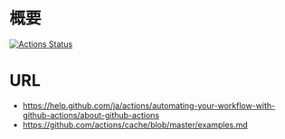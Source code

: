 # 概要

[![Actions Status](https://github.com/yasu-s/github-actions-sample/workflows/CI/badge.svg)](https://github.com/yasu-s/github-actions-sample/actions)

# URL

- https://help.github.com/ja/actions/automating-your-workflow-with-github-actions/about-github-actions
- https://github.com/actions/cache/blob/master/examples.md
